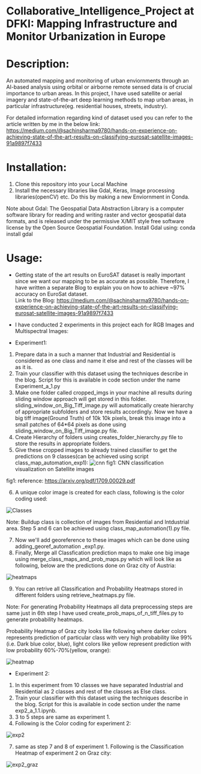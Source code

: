 # Collaborative_Intelligence_Project at DFKI: Mapping Infrastructure and Monitor Urbanization in Europe

# Description:
An automated mapping and monitoring of urban enviornments through an AI-based analysis using orbital or airborne remote sensed data is of crucial importance to urban areas. In this project, I have used satellite or aerial imagery and state-of-the-art deep learning methods to map urban areas, in particular infrastructure(eg. residential houses, streets, industry).

For detailed information regarding kind of dataset used you can refer to the article written by me in the below link: 
https://medium.com/@sachinsharma9780/hands-on-experience-on-achieving-state-of-the-art-results-on-classifying-eurosat-satellite-images-91a9897f7433

# Installation:
1) Clone this repository into your Local Machine
2) Install the necessary libraries like Gdal, Keras, Image processing libraries(openCV) etc. Do this by making a new Enviornment in Conda.

Note about Gdal: The Geospatial Data Abstraction Library is a computer software library for reading and writing raster and vector geospatial data formats, and is released under the permissive X/MIT style free software license by the Open Source Geospatial Foundation.
Install Gdal using: conda install gdal

# Usage:
* Getting state of the art results on EuroSAT dataset is really important since we want our mapping to be as accurate as possible. Therefore,  I have written a separate Blog to explain you on how to achieve ~97% accuracy on EuroSat dataset.  
Link to the Blog: https://medium.com/@sachinsharma9780/hands-on-experience-on-achieving-state-of-the-art-results-on-classifying-eurosat-satellite-images-91a9897f7433

* I have conducted 2 experiments in this project each for RGB Images and Multispectral Images:
 * Experiment1: 
 1. Prepare data in a such a manner that Industrial and Residential is considered as one class and name it else and rest of the classes will be as it is.
2. Train your classifier with this dataset using the techniques describe in the blog. Script for this is available in code section under the name Experiment_a_1.py 
3. Make one folder called cropped_imgs in your machine all results during sliding window approach will get stored in this folder. sliding_window_on_Big_Tiff_image.py will automatically create hierarchy of appropriate subfolders and store results accordingly. Now we have a big tiff image(Ground Truth) of 10k 10k pixels, break this image into a small patches of 64*64 pixels as done using sliding_window_on_Big_Tiff_image.py file. 
4. Create Hierarchy of folders using creates_folder_hierarchy.py file to store the results in appropriate folders.
5. Give these cropped images to already trained classifier to get the predictions on 9 classes(can be achieved using script class_map_automation_exp1):
![cnn](https://user-images.githubusercontent.com/40523048/53294039-921b2d00-37df-11e9-9fde-04bfc92acc8b.JPG)
                                  fig1: CNN classification visualization on Satellite images

fig1: reference: https://arxiv.org/pdf/1709.00029.pdf

6. A unique color image is created for each class, following is the color coding used:  

![Classes](https://user-images.githubusercontent.com/40523048/54064993-9c471d80-421a-11e9-9251-d80dc10dcebb.JPG)

Note: Buildup class is collection of images from Residential and Intdustrial area. Step 5 and 6 can be achieved using class_map_automation(1).py file.

7. Now we'll add georeference to these images which can be done using adding_georef_automation _exp1.py.
8. Finally, Merge all Classfication prediction maps to make one big image using merge_class_maps_and_prob_maps.py which will look like as following, below are the predictions done on Graz city of Austria: 

![heatmaps](https://user-images.githubusercontent.com/40523048/64496589-f3e84380-d2a6-11e9-96fa-fe4081e137d2.JPG)

9. You can retrive all Classification and Probability Heatmaps stored in different folders using retrieve_heatmaps.py file.

Note: For generating Probability Heatmaps all data preprocessing steps are same just in 6th step I have used create_prob_maps_of_n_tiff_files.py to generate probability heatmaps.

Probability Heatmap of Graz city looks like following where darker colors represents prediction of particular class with very high probability like 99%(i.e. Dark blue color, blue), light colors like yellow represent prediction with low probability 60%-70%(yellow, orange):

![heatmap](https://user-images.githubusercontent.com/40523048/64496691-29416100-d2a8-11e9-8c7e-c36e4f006cc3.jpg)

* Experiment 2:
1. In this experiment from 10 classes we have separated Industrial and Residential as 2 classes and rest of the classes as Else class.
2. Train your classifier with this dataset using the techniques describe in the blog. Script for this is available in code section under the name exp2_a_1.1.ipynb.
3. 3 to 5 steps are same as experiment 1.
6. Following is the Color coding for experiment 2:

![exp2](https://user-images.githubusercontent.com/40523048/55692055-9329a780-59a4-11e9-807e-c7b7652e6a60.JPG)

7. same as step 7 and 8 of experiment 1. Following is the Classification Heatmap of experiment 2 on Graz city:

![exp2_graz](https://user-images.githubusercontent.com/40523048/55692167-a6894280-59a5-11e9-9903-5ae44da3b31d.JPG)


